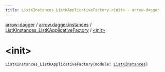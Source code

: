 ```yaml
---
title: ListKInstances_ListKApplicativeFactory.<init> - arrow-dagger
---
```


[arrow-dagger](../../index.html) / [arrow.dagger.instances](../index.html) / [ListKInstances_ListKApplicativeFactory](index.html) / [&lt;init&gt;](./-init-.html)

# &lt;init&gt;

`ListKInstances_ListKApplicativeFactory(module: `[`ListKInstances`](../-list-k-instances/index.html)`)`